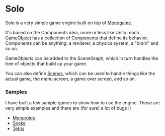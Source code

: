# Solo

Solo is a very simple game engine built on top of [Monogame](https://monogame.net/).

It's based on the Components idea, more or less like Unity: each [GameObject](/Solo/GameObject.cs) has a collection of [Components](/Solo/Components/Component.cs) that define its behavior. Components can be anything: a renderer, a physics system, a "brain" and so on.

GameObjects can be added to the SceneGraph, which in turn handles the tree of objects that build up your game.

You can also define [Scenes](./Solo/Services/Scene.cs), which can be used to handle things like the actual game, the menu screen, a game over screen, and so on.

### Samples
I have built a few sample games to show how to use the engine. Those are very simple examples and there are (for sure) a lot of bugs :)

- [Monoroids](./games/Monoroids/)
- [Snake](./games/Snake/)
- [Tetris](./games/Tetris/)
